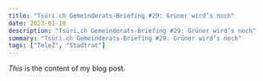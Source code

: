```yaml
---
title: "Tsüri.ch Gemeinderats-Briefing #29: Grüner wird’s noch"
date: 2023-01-19
description: "Tsüri.ch Gemeinderats-Briefing #29: Grüner wird’s noch"
summary: "Tsüri.ch Gemeinderats-Briefing #29: Grüner wird’s noch"
tags: ["TeleZ", "Stadtrat"]
---
```


_This_ is the content of my blog post.
